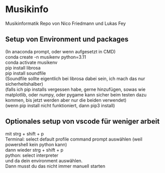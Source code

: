 # Musikinfo

Musikinformatik Repo von Nico Friedmann und Lukas Fey

## Setup von Environment und packages
(In anaconda prompt, oder wenn aufgesetzt in CMD)\
conda create -n musikenv python=3.11\
conda activate musikenv\
pip install librosa\
pip install soundfile\
(Soundfile sollte eigentlich bei librosa dabei sein, ich mach das nur sicherheitshalber)\
(falls ich pip installs vergessen habe, gerne hinzufügen, sowas wie matplotlib, oder numpy, oder pygame kann sicher beim testen dazu kommen, bis jetzt werden aber nur die beiden verwendet)\
(wenn pip install nicht funktioniert, dann pip3 install)

## Optionales setup von vscode für weniger arbeit
mit strg + shift + p \
Terminal: select default profile command prompt auswählen (weil powershell kein python kann)\
dann wieder strg + shift + p\
python: select interpreter\
und da dein environment auswählen.\
Dann musst du das nicht immer manuell starten



